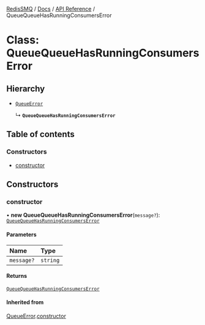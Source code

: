 [RedisSMQ](../../../README.md) / [Docs](../../README.md) / [API Reference](../README.md) / QueueQueueHasRunningConsumersError

# Class: QueueQueueHasRunningConsumersError

## Hierarchy

- [`QueueError`](QueueError.md)

  ↳ **`QueueQueueHasRunningConsumersError`**

## Table of contents

### Constructors

- [constructor](QueueQueueHasRunningConsumersError.md#constructor)

## Constructors

### constructor

• **new QueueQueueHasRunningConsumersError**(`message?`): [`QueueQueueHasRunningConsumersError`](QueueQueueHasRunningConsumersError.md)

#### Parameters

| Name | Type |
| :------ | :------ |
| `message?` | `string` |

#### Returns

[`QueueQueueHasRunningConsumersError`](QueueQueueHasRunningConsumersError.md)

#### Inherited from

[QueueError](QueueError.md).[constructor](QueueError.md#constructor)
